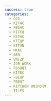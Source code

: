 ```yaml
---
success: true
categories:
  - CCG
  - KITAC
  - FBSAC
  - KITEQ
  - KSTAC
  - KTEQP
  - KITUN
  - HKAC
  - GEN
  - SNTZP
  - JOB WORK
  - FBSBQT
  - KITEC
  - FBEQP
  - FBBQT
  - KITCHEN UNIFORM
  - TILES
---
```

